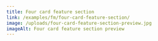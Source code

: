 ```yaml
---
title: Four card feature section
link: /examples/fm/four-card-feature-section/
image: /uploads/four-card-feature-section-preview.jpg
imageAlt: Four card feature section preview
---
```

